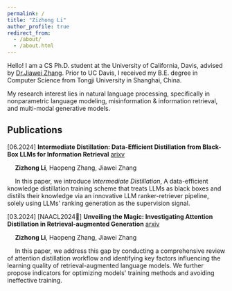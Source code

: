 ```yaml
---
permalink: /
title: "Zizhong Li"
author_profile: true
redirect_from: 
  - /about/
  - /about.html
---
```

Hello!
I am a CS Ph.D. student at the University of California, Davis, advised by [Dr.Jiawei Zhang](http://jiaweizhang.net). Prior to UC Davis, I received my B.E. degree in Computer Science from Tongji University in Shanghai, China. 

My research interest lies in natural language processing, specifically in nonparametric language modeling, misinformation & information retrieval, and multi-modal generative models. 


Publications
------
[06.2024] **Intermediate Distillation: Data-Efficient Distillation from Black-Box LLMs for Information Retrieval**  [arixv](https://arxiv.org/abs/2406.12169)
  
&emsp; **Zizhong Li**, Haopeng Zhang, Jiawei Zhang 

&emsp; In this paper, we introduce *Intermediate Distillation*, A data-efficient knowledge distillation training scheme that treats LLMs as black boxes and distills their knowledge via an innovative LLM ranker-retriever pipeline, solely using LLMs' ranking generation as the supervision signal.

[03.2024] [NAACL2024🌟] **Unveiling the Magic: Investigating Attention Distillation in Retrieval-augmented Generation**  [arxiv](https://arxiv.org/abs/2402.11794)

&emsp; **Zizhong Li**, Haopeng Zhang, Jiawei Zhang

&emsp; In this paper, we address this gap by conducting a comprehensive review of attention distillation workflow and identifying key factors influencing the learning quality of retrieval-augmented language models. We further propose indicators for optimizing models' training methods and avoiding ineffective training.

  



